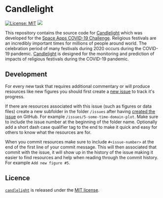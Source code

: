# Candlelight

[![License: MIT](https://img.shields.io/badge/License-MIT-brightgreen.svg)][license]
[![](https://img.shields.io/badge/Author-The%20Glow%20Getters-ff69b4.svg)](https://twitter.com/TheGlowGetters)

This repository contains the source code for [Candlelight][candlelight] which
was developed for the [Space Apps COVID-19
Challenge](https://covid19.spaceappschallenge.org/). Religious festivals are an
incredibly important times for millions of people around world. The celebration
period of many festivals during 2020 occurs during the COVID-19 pandemic.
[Candlelight][candlelight] is designed for the monitoring and prediction of
impacts of religious festivals during the COVID-19 pandemic.

## Development

For every new task that requires additional commentary or will produce resources
like new figures you should first create a [new issue][new-issue] to track it's
progress.

If there are resources associated with this issue (such as figures or data
files) create a new subfolder in the folder `/issues` after having
[created the issue][new-issue] on GitHub. For example
`/issues/5-some-time-domain-plot`. Make sure to include the issue number at the
beginning of the folder name. Optionally add a short dash case qualifier tag to
the end to make it quick and easy for others to know what the resources are for.

When you commit resources make sure to include `#<issue-number>` at the end of
the first line of your commit message. This will then associated that commit
with the issue, it will show up in the history of the issue making it easier
to find resources and help when reading through the commit history. For example
`Add new figure #5`.

## Licence

[`candlelight`][candlelight] is released under the [MIT license][license].

[candlelight]: https://github.com/Galadirith/candlelight
[license]: LICENSE.md
[new-issue]: https://github.com/Galadirith/candlelight/issues
